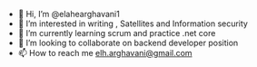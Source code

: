 - 👋 Hi, I’m @elahearghavani1
- 👀 I’m interested in writing , Satellites and Information security
- 🌱 I’m currently learning scrum and practice .net core 
- 💞️ I’m looking to collaborate on backend developer position
- 📫 How to reach me elh.arghavani@gmail.com 

<!---
elahearghavani1/elahearghavani1 is a ✨ special ✨ repository because its `README.md` (this file) appears on your GitHub profile.
You can click the Preview link to take a look at your changes.
--->
